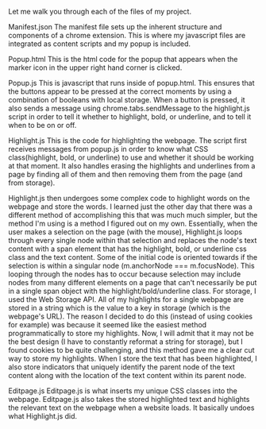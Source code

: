 Let me walk you through each of the files of my project.

Manifest.json
The manifest file sets up the inherent structure and components of a chrome extension.
This is where my javascript files are integrated as content scripts and my
popup is included.

Popup.html
This is the html code for the popup that appears when the marker icon in the upper
right hand corner is clicked.

Popup.js
This is javascript that runs inside of popup.html. This ensures that the buttons
appear to be pressed at the correct moments by using a combination of booleans
with local storage. When a button is pressed, it also sends a message using
chrome.tabs.sendMessage to the highlight.js script in order to tell it whether
to highlight, bold, or underline, and to tell it when to be on or off.

Highlight.js
This is the code for highlighting the webpage. The script first receives
messages from popup.js in order to know what CSS class(highlight, bold, or underline)
to use and whether it should be working at that moment. It also handles erasing the
highlights and underlines from a page by finding all of them and then removing them
from the page (and from storage).

Highlight.js then undergoes some complex code to highlight words on the webpage and
store the words. I learned just the other day that there was a different method of accomplishing this that was much much simpler, but the method I'm using is a method I figured
out on my own. Essentially, when the user makes a selection on the page (with the mouse),
Highlight.js loops through every single node within that selection and replaces
the node's text content with a span element that has the highlight, bold, or underline
css class and the text content. Some of the initial code is oriented towards if the
selection is within a singular node (m.anchorNode === m.focusNode).
This looping through the nodes has to occur because selection may include nodes from
many different elements on a page that can't necessarily be put in a single
span object with the highlight/bold/underline class.
For storage, I used the Web Storage API. All of my highlights for a single webpage
are stored in a string which is the value to a key in storage (which is the webpage's URL).
The reason I decided to do this (instead of using cookies for example) was because
it seemed like the easiest method programmatically to store my highlights. Now,
I will admit that it may not be the best design (I have to constantly reformat
a string for storage), but I found cookies to be quite challenging, and this method
gave me a clear cut way to store my highlights. When I store the text that has been
highlighted, I also store indicators that uniquely identify the parent node
of the text content along with the location of the text content within its
parent node.

Editpage.js
Editpage.js is what inserts my unique CSS classes into the webpage.
Editpage.js also takes the stored highlighted text and highlights the relevant
text on the webpage when a website loads. It basically undoes what Highlight.js
did.
